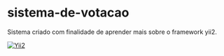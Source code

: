 # sistema-de-votacao

Sistema criado com finalidade de aprender mais sobre o framework yii2.

[![Yii2](https://img.shields.io/badge/Powered_by-Yii_Framework-green.svg?style=flat)](http://www.yiiframework.com/)
